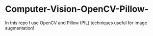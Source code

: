 # Computer-Vision-OpenCV-Pillow-

In this repo I use OpenCV and Pillow (PIL) techniques useful for image augmentation! 
